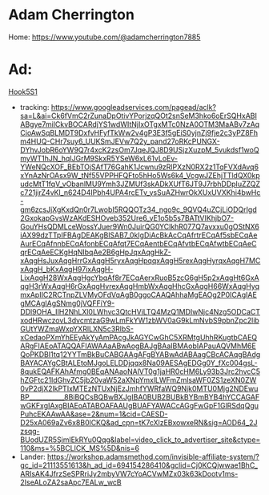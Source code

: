 # Adam Cherrington
Home: https://www.youtube.com/@adamcherrington7885

# Ad:
[Hook5S1](https://youtu.be/dBNzY-S28WU)
- tracking: https://www.googleadservices.com/pagead/aclk?sa=L&ai=Ck6fVmC2rZunaDpOtivYPorjzqQOt2snSeM3hko6oErSQHxABIABgye7miICkvBOCARdjYS1wdWItNjIxOTgxMTc0NzA0OTM3MaABv7zAqCioAwSqBLMDT9DxfvHFyfTkWw2v4gP3E3f5gEiS0yjnZj9fje2c3yPZ8Fhm4HUQ-CHr7suy6_UUKSmJEVw7Q2y_pand27oRKcPUNGX-DYhvJobR6oYW9Q7r4xcK2zsOm7JqeJQJ8D9USjzXuzpM_5vukdsf1woQmyWT1hJN_hqIJGrM9SkxR5YSeW6xL61vLoEv-YWeNQcXOF_BEbTOjSAfT76GahK1Jcwnu9zRlPXzN0RX2z1TqFVXdAvq6xYnAzNrOAsx9W_tNf55VPPHFQFto5hHo5Ws6k4_VcgwJZEhjTTldQX0kpudcMtT1fqV_vObanlMU9Ymh3JZMUf3skADkXUfT6JT9J7rbhDDpIuZZQZc721jirZ4vKl_n624D4IPbh4UPA4rcETv_ysSuAZHwrOkXUxUVXKhi4bwHc-gm6zcsJjXgKxdQn0r7LwobI5RQQOTz34_ngo9c_9QVQ4uZCjLiODQrIgd2GxokapGvsWzAKdESHOveb352Ure6_yE1o5b5s7BATtVIKhjbO7-GouYHsQDMLceWossYJuer9Wn0JuirQG0YClkhR077Q7avxxu0gOStNX6iAX99dzTTpIFBAgDEAKgBlSAB7_0kIgDiAcBkAcCqAfrtrECqAf5sbECqAeAurECqAfnnbECqAfonbECqAfqt7ECqAentbECqAfvtbECqAfwtbECqAeCqrECqAeECKgHqNIbqAe2B6gHpJqxAqgHkZ-xAqgHsJuxAqgHrrGxAqgH5ryxAqgHpqqxAqgH5rexAqgHyrqxAqgH7MCxAqgH_bKxAqgH97ixAqgH-LixAqgH28WxAqgHgcYbqAf8r7ECqAerxRuoB5zcG6gH5p2xAqgHt6GxAqgH3rWxAqgH6rGxAqgHvrexAqgHmbWxAqgHhcGxAqgH66WxAqgHyqmxApIIC2RCTnpZLVMyOFdVqAgB0ggoCAAQAhhaMgEAOg2P0ICAgIAEgMCAgIAgSNmg0jVQFFiY9-DDl9OHA_IIH2NhLXl0LWhvc3QtcHViLTQ4MzQ1MDIwNjc4Nzg5ODCaCTxodHRwczovL3dvcmtzaG9wLmFkYW1zbWV0aG9kLmNvbS9pbnZpc2libGUtYWZmaWxpYXRlLXN5c3RlbS-xCedaoPXmYhEEyAkYyAmPAcgJkAGYCwGhC5XRMtgUhhRKugtbCAEQARgFIAEoATAQQAFIAWAAaABwAogBAJgBAaIBMAobIAPauAQVMhM6EQoPKDBI1tq12YYTmBkBuCABGAAgAFgBYABwAdABAagCBcACAqgBAdgBAYACAYgCBtALEtoMJgoLELDDjqqx8Na09AESAgEDGg0Y_fXc004gsL-8qukEQAFKAhAfmg0BEqANAaoNAlVT0g1jaHR0cHM6Ly93b3Jrc2hvcC5hZGFtc21ldGhvZC5jb20vaW52aXNpYmxlLWFmZmlsaWF0ZS1zeXN0ZW0vP2djX2lkPTIxMTEzNTUxNjEzJmhfYWRfaWQ9Njk0MTU0Mjg2NDEwuBP___________8BiBQCsBQBwBXJgIBA0BUB2BUBkBYBmBYB4hYCCAGAFwGKFxgIAxgBIAEoATABOAFAAUgBUAFYAWACcAGgFwGpF1GlRSdqQguPuhcEKAAwAA&ase=2&num=1&cid=CAESD-D25xA069aZv6x8B0lCKQ&ad_cpn=tK7cXlzEBxowxeRN&sig=AOD64_2Jzsqg-BUodUZR5SjmlEkRYu0Qqg&label=video_click_to_advertiser_site&ctype=110&ms=%5BCLICK_MS%5D&nis=6
- Lander: https://workshop.adamsmethod.com/invisible-affiliate-system/?gc_id=21113551613&h_ad_id=694154286410&gclid=Cj0KCQjwwae1BhC_ARIsAK4JfrzSeSPRriJy2mbyVW7cYoACVwMZx03k63kDootv1ms-2IseALoZA2saApc7EALw_wcB
